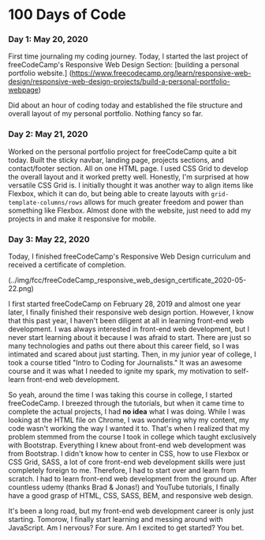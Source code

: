 # 100 Days of Code

### Day 1: May 20, 2020

First time journaling my coding journey. Today, I started the last project of freeCodeCamp's Responsive Web Design Section: [building a personal portfolio website.] (https://www.freecodecamp.org/learn/responsive-web-design/responsive-web-design-projects/build-a-personal-portfolio-webpage)

Did about an hour of coding today and established the file structure and overall layout of my personal portfolio. Nothing fancy so far. 

### Day 2: May 21, 2020

Worked on the personal portfolio project for freeCodeCamp quite a bit today. Built the sticky navbar, landing page, projects sections, and contact/footer section. All on one HTML page. I used CSS Grid to develop the overall layout and it worked pretty well. Honestly, I'm surprised at how versatile CSS Grid is. I initially thought it was another way to align items like Flexbox, which it can do, but being able to create layouts with `grid-template-columns/rows` allows for much greater freedom and power than something like Flexbox. Almost done with the website, just need to add my projects in and make it responsive for mobile. 

### Day 3: May 22, 2020

Today, I finished freeCodeCamp's Responsive Web Design curriculum and received a certificate of completion. 

(../img/fcc/freeCodeCamp_responsive_web_design_certificate_2020-05-22.png)

I first started freeCodeCamp on February 28, 2019 and almost one year later, I finally finished their responsive web design portion. However, I know that this past year, I haven't been diligent at all in learning front-end web development. I was always interested in front-end web development, but I never start learning about it because I was afraid to start. There are just so many technologies and paths out there about this career field, so I was intimated and scared about just starting. Then, in my junior year of college, I took a course titled "Intro to Coding for Journalists." It was an awesome course and it was what I needed to ignite my spark, my motivation to self-learn front-end web development. 

So yeah, around the time I was taking this course in college, I started freeCodeCamp. I breezed through the tutorials, but when it came time to complete the actual projects, I had **no idea** what I was doing. While I was looking at the HTML file on Chrome, I was wondering why my content, my code wasn't working the way I wanted it to. That's when I realized that my problem stemmed from the course I took in college which taught exclusively with Bootstrap. Everything I knew about front-end web development was from Bootstrap. I didn't know how to center in CSS, how to use Flexbox or CSS Grid, SASS, a lot of core front-end web development skills were just completely foreign to me. Therefore, I had to start over and learn from scratch. I had to learn front-end web development from the ground up. After countless udemy  (thanks Brad & Jonas!) and YouTube tutorials, I finally have a good grasp of HTML, CSS, SASS, BEM, and responsive web design. 

It's been a long road, but my front-end web development career is only just starting. Tomorow, I finally start learning and messing around with JavaScript. Am I nervous? For sure. Am I excited to get started? You bet. 



